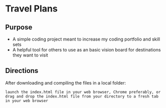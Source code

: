 # Travel Plans

## Purpose

* A simple coding project meant to increase my coding portfolio and skill sets
* A helpful tool for others to use as an basic vision board for destinations they want to visit

## Directions

After downloading and compiling the files in a local folder:

```
launch the index.html file in your web browser, Chrome preferably, or drag and drop the index.html file from your directory to a fresh tab in your web browser
